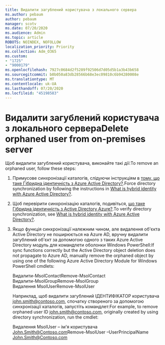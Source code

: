 ```yaml
---
title: Видалити загублений користувача з локального сервера
ms.author: pebaum
author: pebaum
manager: scotv
ms.date: 07/20/2020
ms.audience: Admin
ms.topic: article
ROBOTS: NOINDEX, NOFOLLOW
localization_priority: Priority
ms.collection: Adm_O365
ms.custom:
- "1725"
- "9000179"
ms.openlocfilehash: 7927c0684d2f5289f92506d7d05d5b1a3b43b658
ms.sourcegitcommit: b0b050a83db28566b68e3ec09810c6b94280008e
ms.translationtype: MT
ms.contentlocale: uk-UA
ms.lasthandoff: 07/20/2020
ms.locfileid: "45198583"
---
```

# <a name="delete-orphaned-user-from-on-premises-server"></a><span data-ttu-id="e853b-102">Видалити загублений користувача з локального сервера</span><span class="sxs-lookup"><span data-stu-id="e853b-102">Delete orphaned user from on-premises server</span></span>

<span data-ttu-id="e853b-103">Щоб видалити загублений користувача, виконайте такі дії:</span><span class="sxs-lookup"><span data-stu-id="e853b-103">To remove an orphaned user, follow these steps:</span></span>

1. <span data-ttu-id="e853b-104">Примусове синхронізації каталогів, слідуючи інструкціям в [тому, що таке Гібридна ідентичність з Azure Active Directory?](https://technet.microsoft.com/library/jj151771.aspx#bkmk_synchronizedirectories).</span><span class="sxs-lookup"><span data-stu-id="e853b-104">Force directory synchronization by following the instructions in [What is hybrid identity with Azure Active Directory?](https://technet.microsoft.com/library/jj151771.aspx#bkmk_synchronizedirectories).</span></span>

2. <span data-ttu-id="e853b-105">Щоб перевірити синхронізацію каталогів, подивіться, [що таке Гібридна ідентичність з Active Directory Azure?](https://technet.microsoft.com/library/jj151797.aspx).</span><span class="sxs-lookup"><span data-stu-id="e853b-105">To verify directory synchronization, see [What is hybrid identity with Azure Active Directory?](https://technet.microsoft.com/library/jj151797.aspx).</span></span>

3. <span data-ttu-id="e853b-106">Якщо функція синхронізації належним чином, але видалення об'єкта Active Directory не поширюється на Azure AD, вручну видалити загублений об'єкт за допомогою одного з таких Azure Active Directory модуль для командлети оболонки Windows PowerShell:</span><span class="sxs-lookup"><span data-stu-id="e853b-106">If sync functions correctly but the Active Directory object deletion does not propagate to Azure AD, manually remove the orphaned object by using one of the following Azure Active Directory Module for Windows PowerShell cmdlets:</span></span>

    <span data-ttu-id="e853b-107">Видалити-MsolContact</span><span class="sxs-lookup"><span data-stu-id="e853b-107">Remove-MsolContact</span></span>  
    <span data-ttu-id="e853b-108">Видалити-MsolGroup</span><span class="sxs-lookup"><span data-stu-id="e853b-108">Remove-MsolGroup</span></span>  
    <span data-ttu-id="e853b-109">Видалення MsolUser</span><span class="sxs-lookup"><span data-stu-id="e853b-109">Remove-MsolUser</span></span>

    <span data-ttu-id="e853b-110">Наприклад, щоб видалити загублений ІДЕНТИФІКАТОР користувача john.smith@contoso.com, спочатку створеного за допомогою синхронізації каталогів, запустіть командлет:</span><span class="sxs-lookup"><span data-stu-id="e853b-110">For example, to remove orphaned user ID john.smith@contoso.com, originally created by using directory synchronization, run the cmdlet:</span></span>

    <span data-ttu-id="e853b-111">Видалення MsolUser – ім'я користувача John.Smith@Contoso.com</span><span class="sxs-lookup"><span data-stu-id="e853b-111">Remove-MsolUser –UserPrincipalName John.Smith@Contoso.com</span></span>